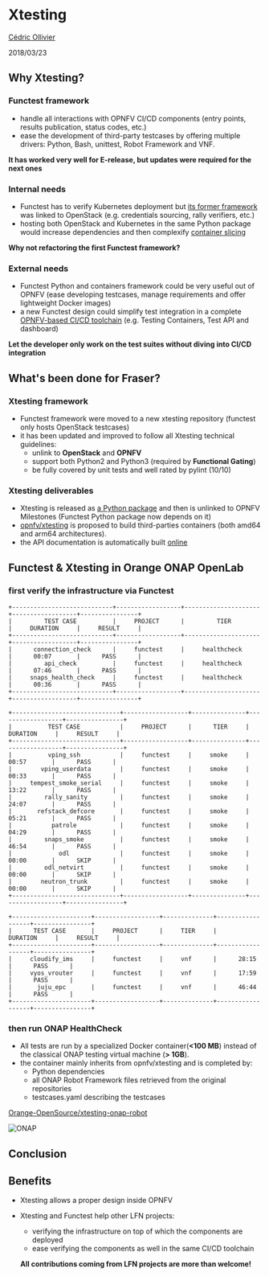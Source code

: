 # Xtesting

[Cédric Ollivier](mailto:cedric.ollivier@orange.com)

2018/03/23



## Why Xtesting?


### Functest framework

- handle all interactions with OPNFV CI/CD components (entry points,
results publication, status codes, etc.)
- ease the development of third-party testcases by offering multiple drivers:
Python, Bash, unittest, Robot Framework and VNF.

**It has worked very well for E-release, but updates were required for
the next ones**


### Internal needs

- Functest has to verify Kubernetes deployment but
[its former framework](http://testresults.opnfv.org/functest/framework/) was
linked to OpenStack (e.g. credentials sourcing, rally verifiers, etc.)
- hosting both OpenStack and Kubernetes in the same Python package would
increase dependencies and then complexify
[container slicing](http://testresults.opnfv.org/functest/dockerslicing/)

**Why not refactoring the first Functest framework?**


### External needs

- Functest Python and containers framework could be very useful out of OPNFV
(ease developing testcases, manage requirements and offer lightweight Docker
images)
- a new Functest design could simplify test integration in a complete
[OPNFV-based CI/CD toolchain](http://docs.opnfv.org/en/stable-euphrates/testing/ecosystem/overview.html)
(e.g. Testing Containers, Test API and dashboard)

**Let the developer only work on the test suites without diving into CI/CD
integration**



## What's been done for Fraser?


### Xtesting framework

- Functest framework were moved to a new xtesting repository
(functest only hosts OpenStack testcases)
- it has been updated and improved to follow all Xtesting technical
guidelines:
  - unlink to **OpenStack** and **OPNFV**
  - support both Python2 and Python3 (required by **Functional Gating**)
  - be fully covered by unit tests and well rated by pylint (10/10)


### Xtesting deliverables

- Xtesting is released as [a Python package](https://pypi.python.org/pypi/xtesting/)
and then is unlinked to OPNFV Milestones (Functest Python package now depends
on it)
- [opnfv/xtesting](https://hub.docker.com/r/opnfv/xtesting/) is proposed to
build third-parties containers (both amd64 and arm64 architectures).
- the API documentation is automatically built
[online](http://xtesting.readthedocs.io/en/latest/apidoc/xtesting.html)



## Functest & Xtesting in Orange ONAP OpenLab


### first verify the infrastructure via Functest

```
+----------------------------+------------------+---------------------+------------------+----------------+
|         TEST CASE          |     PROJECT      |         TIER        |     DURATION     |     RESULT     |
+----------------------------+------------------+---------------------+------------------+----------------+
|      connection_check      |     functest     |     healthcheck     |      00:07       |      PASS      |
|         api_check          |     functest     |     healthcheck     |      07:46       |      PASS      |
|     snaps_health_check     |     functest     |     healthcheck     |      00:36       |      PASS      |
+----------------------------+------------------+---------------------+------------------+----------------+
```
<!-- .element: style="font-size: 0.34em" -->


```
+------------------------------+------------------+---------------+------------------+----------------+
|          TEST CASE           |     PROJECT      |      TIER     |     DURATION     |     RESULT     |
+------------------------------+------------------+---------------+------------------+----------------+
|          vping_ssh           |     functest     |     smoke     |      00:57       |      PASS      |
|        vping_userdata        |     functest     |     smoke     |      00:33       |      PASS      |
|     tempest_smoke_serial     |     functest     |     smoke     |      13:22       |      PASS      |
|         rally_sanity         |     functest     |     smoke     |      24:07       |      PASS      |
|       refstack_defcore       |     functest     |     smoke     |      05:21       |      PASS      |
|           patrole            |     functest     |     smoke     |      04:29       |      PASS      |
|         snaps_smoke          |     functest     |     smoke     |      46:54       |      PASS      |
|             odl              |     functest     |     smoke     |      00:00       |      SKIP      |
|         odl_netvirt          |     functest     |     smoke     |      00:00       |      SKIP      |
|        neutron_trunk         |     functest     |     smoke     |      00:00       |      SKIP      |
+------------------------------+------------------+---------------+------------------+----------------+
```
<!-- .element: style="font-size: 0.34em" -->

```
+----------------------+------------------+--------------+------------------+----------------+
|      TEST CASE       |     PROJECT      |     TIER     |     DURATION     |     RESULT     |
+----------------------+------------------+--------------+------------------+----------------+
|     cloudify_ims     |     functest     |     vnf      |      28:15       |      PASS      |
|     vyos_vrouter     |     functest     |     vnf      |      17:59       |      PASS      |
|       juju_epc       |     functest     |     vnf      |      46:44       |      PASS      |
+----------------------+------------------+--------------+------------------+----------------+
```
<!-- .element: style="font-size: 0.34em" -->


### then run ONAP HealthCheck

- All tests are run by a specialized Docker container(**<100 MB**) instead of
the classical ONAP testing virtual machine (**> 1GB**).
- the container mainly inherits from opnfv/xtesting and is completed by:
  - Python dependencies
  - all ONAP Robot Framework files retrieved from the original repositories
  - testcases.yaml describing the testcases

[Orange-OpenSource/xtesting-onap-robot](https://github.com/Orange-OpenSource/xtesting-onap-robot/)


![ONAP](ONAP.png)
<!-- .element: style="border: 0; width: 70%" -->



## Conclusion


## Benefits

- Xtesting allows a proper design inside OPNFV
- Xtesting and Functest help other LFN projects:
  - verifying the infrastructure on top of which the components are deployed
  - ease verifying the components as well in the same CI/CD toolchain

  **All contributions coming from LFN projects are more than welcome!**
